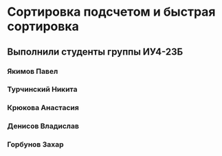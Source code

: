 # Сортировка подсчетом и быстрая сортировка
## Выполнили студенты группы ИУ4-23Б
### Якимов Павел
### Турчинский Никита 
### Крюкова Анастасия
### Денисов Владислав
### Горбунов Захар
